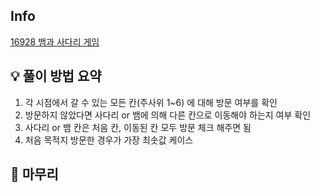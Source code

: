 ## Info
[16928 뱀과 사다리 게임](https://www.acmicpc.net/problem/16928)

## 💡 풀이 방법 요약

1. 각 시점에서 갈 수 있는 모든 칸(주사위 1~6) 에 대해 방문 여부를 확인
2. 방문하지 않았다면 사다리 or 뱀에 의해 다른 칸으로 이동해야 하는지 여부 확인
3. 사다리 or 뱀 칸은 처음 칸, 이동된 칸 모두 방문 체크 해주면 됨
4. 처음 목적지 방문한 경우가 가장 최솟값 케이스


## 🙂 마무리